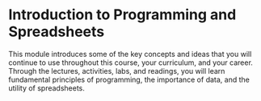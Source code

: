 # Introduction to Programming and Spreadsheets

This module introduces some of the key concepts and ideas that you will continue
to use throughout this course, your curriculum, and your career. Through the
lectures, activities, labs, and readings, you will learn fundamental principles
of programming, the importance of data, and the utility of spreadsheets.

